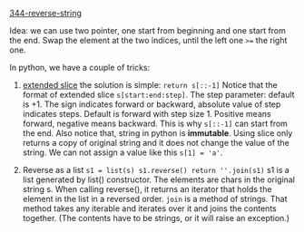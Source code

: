 [344-reverse-string](https://leetcode.com/problems/reverse-string/#/description)

Idea: we can use two pointer, one start from beginning and one start from the end. Swap the element at the two indices, until the left one `>=` the right one.

In python, we have a couple of tricks:
1. [extended slice](https://docs.python.org/2/whatsnew/2.3.html#extended-slices)
   the solution is simple: `return s[::-1]`
   Notice that the format of extended slice  `s[start:end:step]`. The step parameter: default is +1. The sign  indicates forward or backward, absolute value of step indicates steps. Default is forward with step size 1. Positive means forward, negative means backward. This is why `s[::-1]` can start from the end.
   Also notice that, string in python is **immutable**. Using slice only returns a copy of original string and it does not change the value of the string. We can not assign a value like this `s[1] = 'a'`.

2. Reverse as a list
        ```
        s1 = list(s)
        s1.reverse()
        return ''.join(s1)
       		```
   s1 is a list generated by list() constructor. The elements are chars in the original string s. When calling reverse(), it returns an iterator that holds the element in the list in a reversed order. `join` is a method of strings. That method takes any iterable and iterates over it and joins the contents together. (The contents have to be strings, or it will raise an exception.)
   ​			